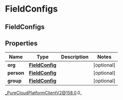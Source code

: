 # FieldConfigs

## FieldConfigs

## Properties

|Name | Type | Description | Notes|
|------------ | ------------- | ------------- | -------------|
| **org** | [**FieldConfig**](FieldConfig) |  | [optional] |
| **person** | [**FieldConfig**](FieldConfig) |  | [optional] |
| **group** | [**FieldConfig**](FieldConfig) |  | [optional] |



_PureCloudPlatformClientV2@158.0.0_
